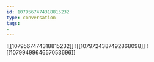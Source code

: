 ```yaml
---
id: 1079567474318815232
type: conversation
tags:
- 
---
```

![[1079567474318815232]]
![[1079724387492868098]]
![[1079949964657053696]]

